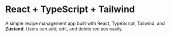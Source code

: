 # React + TypeScript + Tailwind

A simple recipe management app built with React, TypeScript, Tailwind, and **Zustand**. Users can add, edit, and delete recipes easily.
